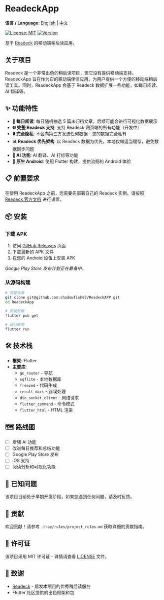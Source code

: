 # ReadeckApp

**语言 / Language**: [English](./README.md) | [中文](./README_zh.md)

[![License: MIT](https://img.shields.io/badge/License-MIT-yellow.svg)](https://opensource.org/licenses/MIT)
[![Version](https://img.shields.io/github/v/release/shadowfish07/ReadeckApp)]()

基于 [Readeck](https://readeck.org/en/) 的移动端稍后读应用。

## 关于项目

Readeck 是一个非常出色的稍后读项目，但它没有提供移动端支持。ReadeckApp 旨在作为它的移动端伴侣应用，为用户提供一个方便的移动端稍后读工具。同时，ReadeckApp 会基于 Readeck 数据扩展一些功能，如每日阅读、AI 翻译等。

## ✨ 功能特性

- **📱 每日阅读**: 每日随机抽选 5 篇未归档文章，后续可能会进行可视化数据展示
- **🌐 完整 Readeck 支持**: 支持 Readeck 网页端的所有功能（开发中）
- **🔒 完全隐私**: 不会向第三方发送任何数据 - 您的数据完全私有
- **📊 Readeck 优先架构**: 以 Readeck 数据为优先，本地仅做适当缓存，避免数据同步问题
- **🤖 AI 功能**: AI 翻译、AI 打标等功能
- **📱 原生 Android**: 使用 Flutter 构建，提供流畅的 Android 体验

## 📋 前置要求

在使用 ReadeckApp 之前，您需要先部署自己的 Readeck 实例。请按照 [Readeck 官方文档](https://readeck.org/en/docs/) 进行设置。

## 📦 安装

### 下载 APK

1. 访问 [GitHub Releases](https://github.com/shadowfish07/ReadeckApp/releases) 页面
2. 下载最新的 APK 文件
3. 在您的 Android 设备上安装 APK

_Google Play Store 发布计划正在筹备中。_

### 从源码构建

```bash
# 克隆仓库
git clone git@github.com:shadowfish07/ReadeckAPP.git
cd ReadeckApp

# 安装依赖
flutter pub get

# 运行应用
flutter run
```

## 🛠️ 技术栈

- **框架**: Flutter
- **主要库**:
  - `go_router` - 导航
  - `sqflite` - 本地数据库
  - `freezed` - 代码生成
  - `result_dart` - 错误处理
  - `dio_socket_client` - 网络请求
  - `flutter_command` - 命令模式
  - `flutter_html` - HTML 渲染

## 🗺️ 路线图

- [ ] 增强 AI 功能
- [ ] 改进每日推荐和总结功能
- [ ] Google Play Store 发布
- [ ] iOS 支持
- [ ] 阅读分析和可视化功能

## 🐛 已知问题

该项目目前处于早期开发阶段。如果您遇到任何问题，请及时反馈。

## 🤝 贡献

欢迎贡献！请参考 `.trae/rules/project_rules.md` 获取详细的贡献指南。

## 📄 许可证

该项目采用 MIT 许可证 - 详情请查看 [LICENSE](LICENSE) 文件。

## 🙏 致谢

- [Readeck](https://readeck.org/en/) - 启发本项目的优秀稍后读服务
- Flutter 社区提供的出色框架和包
